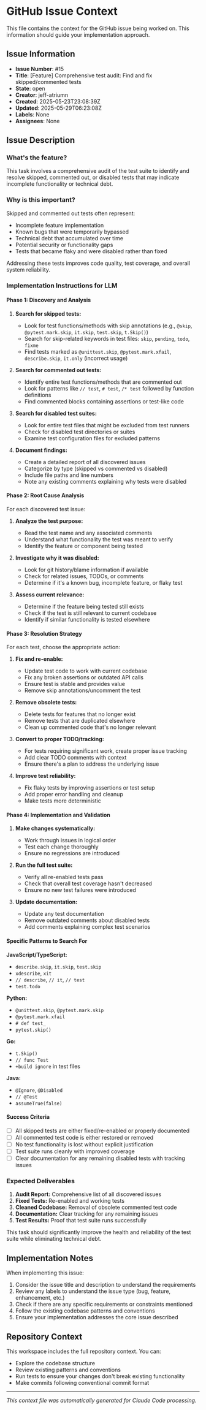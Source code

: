 # GitHub Issue Context

This file contains the context for the GitHub issue being worked on. This information should guide your implementation approach.

## Issue Information

- **Issue Number**: #15
- **Title**: [Feature] Comprehensive test audit: Find and fix skipped/commented tests
- **State**: open
- **Creator**: jeff-atriumn
- **Created**: 2025-05-23T23:08:39Z
- **Updated**: 2025-05-29T06:23:08Z
- **Labels**: None
- **Assignees**: None

## Issue Description

### What's the feature?

This task involves a comprehensive audit of the test suite to identify and resolve skipped, commented out, or disabled tests that may indicate incomplete functionality or technical debt.

### Why is this important?

Skipped and commented out tests often represent:
- Incomplete feature implementation
- Known bugs that were temporarily bypassed
- Technical debt that accumulated over time
- Potential security or functionality gaps
- Tests that became flaky and were disabled rather than fixed

Addressing these tests improves code quality, test coverage, and overall system reliability.

### Implementation Instructions for LLM

#### Phase 1: Discovery and Analysis

1. **Search for skipped tests:**
   - Look for test functions/methods with skip annotations (e.g., `@skip`, `@pytest.mark.skip`, `it.skip`, `test.skip`, `t.Skip()`)
   - Search for skip-related keywords in test files: `skip`, `pending`, `todo`, `fixme`
   - Find tests marked as `@unittest.skip`, `@pytest.mark.xfail`, `describe.skip`, `it.only` (incorrect usage)

2. **Search for commented out tests:**
   - Identify entire test functions/methods that are commented out
   - Look for patterns like `// test`, `# test`, `/* test` followed by function definitions
   - Find commented blocks containing assertions or test-like code

3. **Search for disabled test suites:**
   - Look for entire test files that might be excluded from test runners
   - Check for disabled test directories or suites
   - Examine test configuration files for excluded patterns

4. **Document findings:**
   - Create a detailed report of all discovered issues
   - Categorize by type (skipped vs commented vs disabled)
   - Include file paths and line numbers
   - Note any existing comments explaining why tests were disabled

#### Phase 2: Root Cause Analysis

For each discovered test issue:

1. **Analyze the test purpose:**
   - Read the test name and any associated comments
   - Understand what functionality the test was meant to verify
   - Identify the feature or component being tested

2. **Investigate why it was disabled:**
   - Look for git history/blame information if available
   - Check for related issues, TODOs, or comments
   - Determine if it's a known bug, incomplete feature, or flaky test

3. **Assess current relevance:**
   - Determine if the feature being tested still exists
   - Check if the test is still relevant to current codebase
   - Identify if similar functionality is tested elsewhere

#### Phase 3: Resolution Strategy

For each test, choose the appropriate action:

1. **Fix and re-enable:**
   - Update test code to work with current codebase
   - Fix any broken assertions or outdated API calls
   - Ensure test is stable and provides value
   - Remove skip annotations/uncomment the test

2. **Remove obsolete tests:**
   - Delete tests for features that no longer exist
   - Remove tests that are duplicated elsewhere
   - Clean up commented code that's no longer relevant

3. **Convert to proper TODO/tracking:**
   - For tests requiring significant work, create proper issue tracking
   - Add clear TODO comments with context
   - Ensure there's a plan to address the underlying issue

4. **Improve test reliability:**
   - Fix flaky tests by improving assertions or test setup
   - Add proper error handling and cleanup
   - Make tests more deterministic

#### Phase 4: Implementation and Validation

1. **Make changes systematically:**
   - Work through issues in logical order
   - Test each change thoroughly
   - Ensure no regressions are introduced

2. **Run the full test suite:**
   - Verify all re-enabled tests pass
   - Check that overall test coverage hasn't decreased
   - Ensure no new test failures were introduced

3. **Update documentation:**
   - Update any test documentation
   - Remove outdated comments about disabled tests
   - Add comments explaining complex test scenarios

#### Specific Patterns to Search For

**JavaScript/TypeScript:**
- `describe.skip`, `it.skip`, `test.skip`
- `xdescribe`, `xit`
- `// describe`, `// it`, `// test`
- `test.todo`

**Python:**
- `@unittest.skip`, `@pytest.mark.skip`
- `@pytest.mark.xfail`
- `# def test_`
- `pytest.skip()`

**Go:**
- `t.Skip()`
- `// func Test`
- `+build ignore` in test files

**Java:**
- `@Ignore`, `@Disabled`
- `// @Test`
- `assumeTrue(false)`

#### Success Criteria

- [ ] All skipped tests are either fixed/re-enabled or properly documented
- [ ] All commented test code is either restored or removed
- [ ] No test functionality is lost without explicit justification
- [ ] Test suite runs cleanly with improved coverage
- [ ] Clear documentation for any remaining disabled tests with tracking issues

### Expected Deliverables

1. **Audit Report:** Comprehensive list of all discovered issues
2. **Fixed Tests:** Re-enabled and working tests
3. **Cleaned Codebase:** Removal of obsolete commented test code
4. **Documentation:** Clear tracking for any remaining issues
5. **Test Results:** Proof that test suite runs successfully

This task should significantly improve the health and reliability of the test suite while eliminating technical debt.

## Implementation Notes

When implementing this issue:
1. Consider the issue title and description to understand the requirements
2. Review any labels to understand the issue type (bug, feature, enhancement, etc.)
3. Check if there are any specific requirements or constraints mentioned
4. Follow the existing codebase patterns and conventions
5. Ensure your implementation addresses the core issue described

## Repository Context

This workspace includes the full repository context. You can:
- Explore the codebase structure
- Review existing patterns and conventions  
- Run tests to ensure your changes don't break existing functionality
- Make commits following conventional commit format

---
*This context file was automatically generated for Claude Code processing.*

